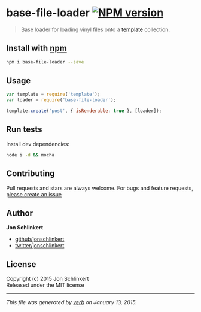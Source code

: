 # base-file-loader [![NPM version](https://badge.fury.io/js/base-file-loader.svg)](http://badge.fury.io/js/base-file-loader)

> Base loader for loading vinyl files onto a [template] collection.

## Install with [npm](npmjs.org)

```bash
npm i base-file-loader --save
```

## Usage

```js
var template = require('template');
var loader = require('base-file-loader');

template.create('post', { isRenderable: true }, [loader]);
```

## Run tests

Install dev dependencies:

```bash
node i -d && mocha
```

## Contributing
Pull requests and stars are always welcome. For bugs and feature requests, [please create an issue](https://github.com/jonschlinkert/base-file-loader/issues)

## Author

**Jon Schlinkert**
 
+ [github/jonschlinkert](https://github.com/jonschlinkert)
+ [twitter/jonschlinkert](http://twitter.com/jonschlinkert) 

## License
Copyright (c) 2015 Jon Schlinkert  
Released under the MIT license

***

_This file was generated by [verb](https://github.com/assemble/verb) on January 13, 2015._

[template]: https://github.com/jonschlinkert/template